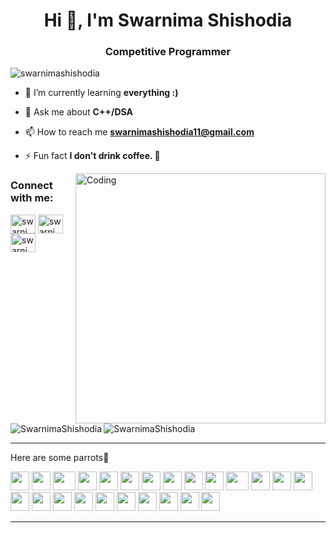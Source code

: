 <h1 align="center">Hi 👋, I'm Swarnima Shishodia</h1>
<h3 align="center">Competitive Programmer</h3>

<p align="left"> <img src="https://komarev.com/ghpvc/?username=swarnimashishodia&label=Profile%20views&color=0e75b6&style=flat" alt="swarnimashishodia" /> </p>

- 🌱 I’m currently learning **everything :)**

- 💬 Ask me about **C++/DSA**

- 📫 How to reach me **swarnimashishodia11@gmail.com**

- ⚡ Fun fact **I don't drink coffee. 🌝**
<img align="right" alt="Coding" width="400" src="https://cdn.dribbble.com/users/2646423/screenshots/5507196/computer.gif">


<h3 align="left">Connect with me:</h3>
<p align="left">
<a href="https://twitter.com/swarnima__13" target="blank"><img align="center" src="https://cdn.jsdelivr.net/npm/simple-icons@3.0.1/icons/twitter.svg" alt="swarnima__13" height="30" width="40" /></a>
<a href="https://linkedin.com/in/swarnima-shishodia-605802193" target="blank"><img align="center" src="https://cdn.jsdelivr.net/npm/simple-icons@3.0.1/icons/linkedin.svg" alt="swarnima shishodia" height="30" width="40" /></a>
<a href="https://www.codechef.com/users/swarnima13" target="blank"><img align="center" src="https://cdn.jsdelivr.net/npm/simple-icons@3.0.1/icons/codechef.svg" alt="swarnima shishodia" height="30" width="40" /></a>
  
<p><img align="left" src="https://github-readme-stats.vercel.app/api/top-langs?username=SwarnimaShishodia&show_icons=true&locale=en&layout=compact" alt="SwarnimaShishodia" /></p>

<p>&nbsp;<img align="center" src="https://github-readme-stats.vercel.app/api?username=SwarnimaShishodia&show_icons=true&locale=en" alt="SwarnimaShishodia" /></p>

<hr>
 
</div>


Here are some parrots🦜

<div>
    <img src="https://cultofthepartyparrot.com/parrots/hd/githubparrot.gif" width="30" height="30"/>
    <img src="https://cultofthepartyparrot.com/flags/hd/indiaparrot.gif" width="30" height="30"/>
    <img src="https://cultofthepartyparrot.com/parrots/asyncparrot.gif" width="36" height="30"/>
    <img src="https://cultofthepartyparrot.com/parrots/exceptionallyfastparrot.gif" width="30" height="30"/>
    <img src="https://cultofthepartyparrot.com/parrots/hd/60fpsparrot.gif" width="30" height="30"/>
    <img src="https://cultofthepartyparrot.com/parrots/hd/jumpingparrot.gif" width="30" height="30"/>
    <img src="https://cultofthepartyparrot.com/parrots/hd/opensourceparrot.gif" width="30" height="30"/>
    <img src="https://cultofthepartyparrot.com/parrots/hd/dealwithitnowparrot.gif" width="30" height="30"/>
    <img src="https://cultofthepartyparrot.com/parrots/hd/hypnoparrotlight.gif" width="30" height="30"/>
    <img src="https://cultofthepartyparrot.com/parrots/databaseparrot.gif" width="30" height="30"/>
    <img src="https://cultofthepartyparrot.com/parrots/fixparrot.gif" width="36" height="30"/>
    <img src="https://cultofthepartyparrot.com/parrots/hd/laptop_parrot.gif" width="30" height="30"/>
    <img src="https://cultofthepartyparrot.com/parrots/hd/spinningparrot.gif" width="30" height="30"/>
    <img src="https://cultofthepartyparrot.com/parrots/hd/levitationparrot.gif" width="30" height="30"/>
    <img src="https://cultofthepartyparrot.com/parrots/hd/meldparrot.gif" width="30" height="30"/>
    <img src="https://cultofthepartyparrot.com/parrots/slomoparrot.gif" width="30" height="30"/>
    <img src="https://cultofthepartyparrot.com/parrots/hd/moonwalkingparrot.gif" width="30" height="30"/>
    <img src="https://cultofthepartyparrot.com/parrots/hd/stableparrot.gif" width="30" height="30"/>
    <img src="https://cultofthepartyparrot.com/parrots/hd/scienceparrot.gif" width="30" height="30"/>
    <img src="https://cultofthepartyparrot.com/parrots/hd/pirateparrot.gif" width="30" height="30"/>
    <img src="https://cultofthepartyparrot.com/parrots/hd/footballparrot.gif" width="30" height="30"/>
    <img src="https://cultofthepartyparrot.com/parrots/hd/illuminatiparrot.gif" width="30" height="30"/>
    <img src="https://cultofthepartyparrot.com/parrots/hd/hypnoparrotdark.gif" width="30" height="30"/>
    <img src="https://cultofthepartyparrot.com/parrots/hd/mustacheparrot.gif" width="30" height="30"/>
</div>

<hr>
